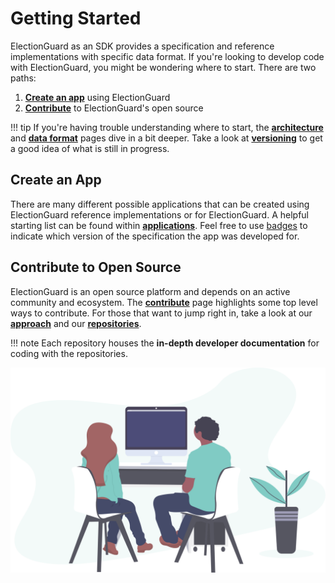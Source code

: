 # Getting Started

ElectionGuard as an SDK provides a specification and reference implementations with specific data format. If you're looking to develop code with ElectionGuard, you might be wondering where to start. There are two paths:

1. [**Create an app**][applications] using ElectionGuard
2. [**Contribute**][contribute] to ElectionGuard's open source


!!! tip
    If you're having trouble understanding where to start, the **[architecture][architecture]** and **[data format][data-format]** pages dive in a bit deeper. Take a look at **[versioning]** to get a good idea of what is still in progress.



## Create an App

There are many different possible applications that can be created using ElectionGuard reference implementations or for ElectionGuard. A helpful starting list can be found within **[applications][applications]**. Feel free to use [badges][badges] to indicate which version of the specification the app was developed for. 

## Contribute to Open Source

ElectionGuard is an open source platform and depends on an active community and ecosystem. The **[contribute][contribute]** page highlights some top level ways to contribute. For those that want to jump right in, take a look at our **[approach][approach]** and our **[repositories][repositories]**.

!!! note
    Each repository houses the **in-depth developer documentation** for coding with the repositories.

![Code][code-image]

[code-image]: ../images/undraw/code_1.svg "Two people sitting at a computer"
[contribute]: ../../contribute
[architecture]: ../Architecture
[applications]: ../Applications
[approach]: ../Approach
[badges]: ../Badges
[data-format]: ../Data_Format
[repositories]: ../Repositories
[versioning]: ../Versioning
